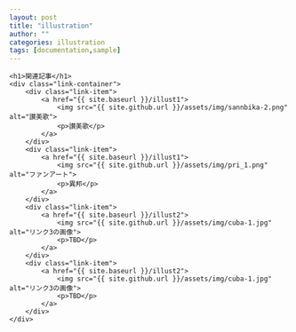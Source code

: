 ```yaml
---
layout: post
title: "illustration"
author: ""
categories: illustration
tags: [documentation,sample]
---
```

<html lang="ja">
<head>
    <meta charset="UTF-8">
    <meta name="viewport" content="width=device-width, initial-scale=1.0">
    <title>ブログリンク集</title>
    <style>
         .link-container {
            display: flex;
            flex-wrap: wrap;
            justify-content: space-around;
        }
        .link-item {
            width: calc(33.33% - 30px); /* 余白を差し引いて計算 */
            margin: 2px;
            text-align: center;
        }
        .post-date {
            display: none;
        }
        .link-item img {
            width: 100%;
            height: 200px; /* 高さを固定 */
            object-fit: cover; /* アスペクト比を維持しつつ、画像の中央を表示 */
            border-radius: 10px;
            transition: transform 0.3s ease; /* ズームのトランジションを設定 */
        }
        .link-item img:hover {
            transform: scale(1.1); /* カーソルを合わせたときに1.1倍にズーム */
        }
        .link-item a {
            text-decoration: none;
            color: #0099e6;
            font-weight: bold;
        }
    </style>
</head>
<body>

    <h1>関連記事</h1>
    <div class="link-container">
        <div class="link-item">
            <a href="{{ site.baseurl }}/illust1">
                <img src="{{ site.github.url }}/assets/img/sannbika-2.png" alt="讃美歌">
                <p>讃美歌</p>
            </a>
        </div>
        <div class="link-item">
            <a href="{{ site.baseurl }}/illust1">
                <img src="{{ site.github.url }}/assets/img/pri_1.png" alt="ファンアート">
                <p>異邦</p>
            </a>
        </div>
        <div class="link-item">
            <a href="{{ site.baseurl }}/illust2">
                <img src="{{ site.github.url }}/assets/img/cuba-1.jpg" alt="リンク3の画像">
                <p>TBD</p>
            </a>
        </div>
        <div class="link-item">
            <a href="{{ site.baseurl }}/illust2">
                <img src="{{ site.github.url }}/assets/img/cuba-1.jpg" alt="リンク3の画像">
                <p>TBD</p>
            </a>
        </div>
    </div>

</body>
</html>


